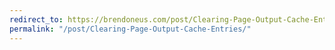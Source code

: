 ```yaml
---
redirect_to: https://brendoneus.com/post/Clearing-Page-Output-Cache-Entries/
permalink: "/post/Clearing-Page-Output-Cache-Entries/"
---
```

